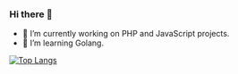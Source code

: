 ### Hi there 👋

<!--
**benpsk/benpsk** is a ✨ _special_ ✨ repository because its `README.md` (this file) appears on your GitHub profile.

Here are some ideas to get you started:

- 🔭 I’m currently working on ...
- 🌱 I’m currently learning ...
- 👯 I’m looking to collaborate on ...
- 🤔 I’m looking for help with ...
- 💬 Ask me about ...
- 📫 How to reach me: ...
- 😄 Pronouns: ...
- ⚡ Fun fact: ...
-->

- 🔭 I’m currently working on PHP and JavaScript projects.
- 🌱 I’m learning Golang.

[![Top Langs](https://github-readme-stats.vercel.app/api/top-langs/?username=benpsk)](https://github.com/anuraghazra/github-readme-stats)
